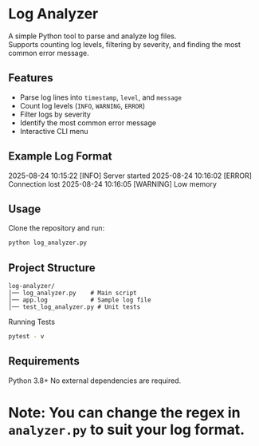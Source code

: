 # Log Analyzer

A simple Python tool to parse and analyze log files.  
Supports counting log levels, filtering by severity, and finding the most common error message.

## Features
- Parse log lines into `timestamp`, `level`, and `message`
- Count log levels (`INFO`, `WARNING`, `ERROR`)
- Filter logs by severity
- Identify the most common error message
- Interactive CLI menu

## Example Log Format
2025-08-24 10:15:22 [INFO] Server started
2025-08-24 10:16:02 [ERROR] Connection lost
2025-08-24 10:16:05 [WARNING] Low memory


## Usage
Clone the repository and run:

```bash
python log_analyzer.py
```

## Project Structure
```
log-analyzer/
│── log_analyzer.py    # Main script
│── app.log            # Sample log file
│── test_log_analyzer.py # Unit tests
```


Running Tests
```bash
pytest - v
```


## Requirements

Python 3.8+
No external dependencies are required.



# Note: You can change the regex in `analyzer.py` to suit your log format.

